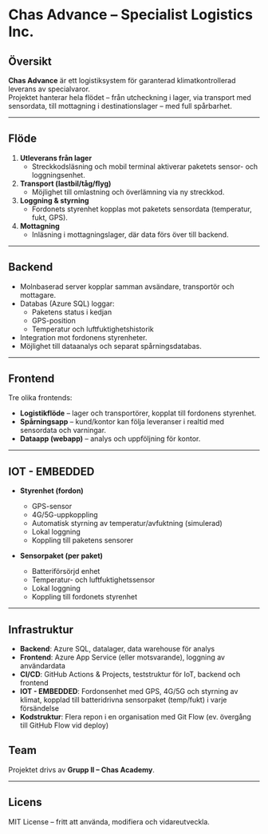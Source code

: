 # Chas Advance – Specialist Logistics Inc.

## Översikt
**Chas Advance** är ett logistiksystem för garanterad klimatkontrollerad leverans av specialvaror.  
Projektet hanterar hela flödet – från utcheckning i lager, via transport med sensordata, till mottagning i destinationslager – med full spårbarhet.

---

## Flöde
1. **Utleverans från lager**  
   - Streckkodsläsning och mobil terminal aktiverar paketets sensor- och loggningsenhet.  
2. **Transport (lastbil/tåg/flyg)**  
   - Möjlighet till omlastning och överlämning via ny streckkod.  
3. **Loggning & styrning**  
   - Fordonets styrenhet kopplas mot paketets sensordata (temperatur, fukt, GPS).  
4. **Mottagning**  
   - Inläsning i mottagningslager, där data förs över till backend.

---

## Backend
- Molnbaserad server kopplar samman avsändare, transportör och mottagare.  
- Databas (Azure SQL) loggar:  
  - Paketens status i kedjan  
  - GPS-position  
  - Temperatur och luftfuktighetshistorik  
- Integration mot fordonens styrenheter.  
- Möjlighet till dataanalys och separat spårningsdatabas.  

---

## Frontend
Tre olika frontends:  
- **Logistikflöde** – lager och transportörer, kopplat till fordonens styrenhet.  
- **Spårningsapp** – kund/kontor kan följa leveranser i realtid med sensordata och varningar.  
- **Dataapp (webapp)** – analys och uppföljning för kontor.  

---

## IOT - EMBEDDED
- **Styrenhet (fordon)**  
  - GPS-sensor  
  - 4G/5G-uppkoppling  
  - Automatisk styrning av temperatur/avfuktning (simulerad)  
  - Lokal loggning  
  - Koppling till paketens sensorer  

- **Sensorpaket (per paket)**  
  - Batteriförsörjd enhet  
  - Temperatur- och luftfuktighetssensor  
  - Lokal loggning  
  - Koppling till fordonets styrenhet  

---

## Infrastruktur
- **Backend**: Azure SQL, datalager, data warehouse för analys  
- **Frontend**: Azure App Service (eller motsvarande), loggning av användardata  
- **CI/CD**: GitHub Actions & Projects, teststruktur för IoT, backend och frontend
- **IOT - EMBEDDED**: Fordonsenhet med GPS, 4G/5G och styrning av klimat, kopplad till batteridrivna sensorpaket (temp/fukt) i varje försändelse  
- **Kodstruktur**: Flera repon i en organisation med Git Flow (ev. övergång till GitHub Flow vid deploy)  


## Team
Projektet drivs av **Grupp II – Chas Academy**.  

---

## Licens
MIT License – fritt att använda, modifiera och vidareutveckla.
